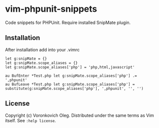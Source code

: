 vim-phpunit-snippets
====================

Code snippets for PHPUnit. Require installed SnipMate plugin.

Installation
------------

After installation add into your .vimrc
```vim 
let g:snipMate = {}
let g:snipMate.scope_aliases = {}
let g:snipMate.scope_aliases['php'] = 'php,html,javascript'
 
au BufEnter *Test.php let g:snipMate.scope_aliases['php'] .= ',phpunit'
au BufLeave *Test.php let g:snipMate.scope_aliases['php'] = substitute(g:snipMate.scope_aliases['php'], ',phpunit', '', '')
```

License
-------

Copyright (c) Voronkovich Oleg.  Distributed under the same terms as Vim itself.
See `:help license`.
